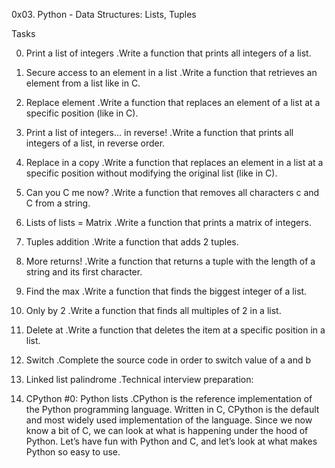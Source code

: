 0x03. Python - Data Structures: Lists, Tuples

Tasks

0. Print a list of integers
.Write a function that prints all integers of a list.

1. Secure access to an element in a list
.Write a function that retrieves an element from a list like in C.

2. Replace element
.Write a function that replaces an element of a list at a specific position (like in C).

3. Print a list of integers... in reverse!
.Write a function that prints all integers of a list, in reverse order.

4. Replace in a copy
.Write a function that replaces an element in a list at a specific position without modifying the original list (like in C).

5. Can you C me now?
.Write a function that removes all characters c and C from a string.

6. Lists of lists = Matrix
.Write a function that prints a matrix of integers.

7. Tuples addition
.Write a function that adds 2 tuples.

8. More returns!
.Write a function that returns a tuple with the length of a string and its first character.

9. Find the max
.Write a function that finds the biggest integer of a list.

10. Only by 2
.Write a function that finds all multiples of 2 in a list.

11. Delete at
.Write a function that deletes the item at a specific position in a list.

12. Switch
.Complete the source code in order to switch value of a and b

13. Linked list palindrome
.Technical interview preparation:

14. CPython #0: Python lists
.CPython is the reference implementation of the Python programming language. Written in C, CPython is the default and most widely used implementation of the language.
Since we now know a bit of C, we can look at what is happening under the hood of Python. Let’s have fun with Python and C, and let’s look at what makes Python so easy to use.










